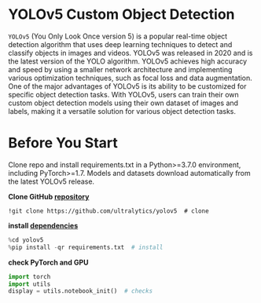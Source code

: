 # YOLOv5 Custom Object Detection
`YOLOv5` (You Only Look Once version 5) is a popular real-time object detection algorithm that uses deep learning techniques to detect and classify objects in images and videos. YOLOv5 was released in 2020 and is the latest version of the YOLO algorithm. YOLOv5 achieves high accuracy and speed by using a smaller network architecture and implementing various optimization techniques, such as focal loss and data augmentation. One of the major advantages of YOLOv5 is its ability to be customized for specific object detection tasks. With YOLOv5, users can train their own custom object detection models using their own dataset of images and labels, making it a versatile solution for various object detection tasks.

# Before You Start
Clone repo and install requirements.txt in a Python>=3.7.0 environment, including PyTorch>=1.7. Models and datasets download automatically from the latest YOLOv5 release.

**Clone GitHub [repository](https://github.com/ultralytics/yolov5)**
```
!git clone https://github.com/ultralytics/yolov5  # clone
```
**install [dependencies](https://github.com/ultralytics/yolov5/blob/master/requirements.txt)**

```Python
%cd yolov5
%pip install -qr requirements.txt  # install
```
**check PyTorch and GPU**

```Python
import torch
import utils
display = utils.notebook_init()  # checks
```
